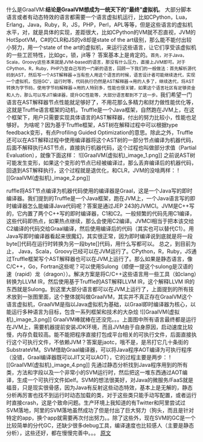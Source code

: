 什么是GraaIVM:**结论是GraalVM想成为一统天下的“最终”虚拟机**。
大部分脚本语言或者有动态特效的语言都需要一个语言虚拟机运行，比如CPython，Lua，Erlang，Java，Ruby，R，JS，PHP，Perl，APL等等，但是这些语言的虚拟机水平，对，就是具体的实现，差距很大，比如CPython的VM就不忍直视，JVM的HotSpotVM，C#的CLR和JS的v8却是state of the art级别，那么能不能付出较小努力，用一个state of the art的虚拟机，来运行这些语言，让它们享受该虚拟机的一些工匠特性，比如gc，锁，jit等？
答案基本上是肯定的。<small>首先，对于Java，Scala，Groovy这些本来就是JVM-based的语言，那没有什么压力，直接上JVM即可。对于CPython，R，Ruby，PHP乃至自己写的一门新的语言，回顾一下我们的一般做法：首先解析源代码到AST，然后写一个AST解释器->当有些人用这个语言的时候，语言设计者可能继续迭代，实现一个虚拟机，包括GC'，运行时等，代码执行仍然是AST解释器->用的人多了，继续迭代，将AST转换为字节码，使用字节码解释器->用的人特别多，性能也很关键，如果这个语言社区有足够资金和人力，那么可以写JIT编译器，提升GC性能等，大部分语言都到不了这一步。</small>我们希望一门语言在AST解释器节点性能就足够好了，不用花那么多精力和财力做性能优化等，这就是Truffle语言框架的动机，Truffle是一个Java框架，自然跑在JVM上，在这个框架下，用户只需要实现具体语言的AST解释器，付出的努力比较小，性能也足够好。
为啥呢？因为基于Truffle框架，AST树在解释过程中可以根据type feedback变形，有点Profiling Guided Optimization的意思。除此之外，Truffle还可以在AST解释过程中使用编译器将这个AST树的一部分节点编译为机器代码，后面不解释执行AST节点，直接执行机器代码，这个过程也叫做部分求值（Partial Evaluation），就像下面这样：
![[GraaIVM(虚拟机)_image_1.png]]
之前说AST树可能发生变形，如果这个变形的节点已经被编译过，那么丢弃编译后的机器代码，回退到AST解释执行，这个过程就是退优化，和CLR，JVM的没啥两样：
  ![[GraaIVM(虚拟机)_image_2.png]]
  
  ruffle将AST节点编译为机器代码使用的编译器是Graal，这是一个Java写的即时编译器。我们提到的Truffle是一个Java框架，跑在JVM上，一个Java语言写的即时编译器怎么能编译Java代码呢？答案是通过JEP 243的JVMCI。JVM是C++写的，它内置了两个C++写的即时编译器，C1和C2。一般频繁的代码先用C1编译，这些代码即热点，如果热点继续，那么会使用C2编译。JVMCI相当于把本该交给C2编译的代码交给Graal编译，然后使用编译后的代码（其实也可以替代C1）。用Java写即时编译器看起来很魔幻，其实很正常，因为即时编译说到底就是将一段byte[]代码在运行时转换为另一段byte[]代码，用什么写都可以。
  总之，到目前为止， Java，Scala，Groovy已经可以在JVM运行了。CPython，R，Ruby，JS通过Truffle框架写个AST解释器也可以在JVM上运行了。那么如果是静态语言，像C/C++，Go，Fortran这些呢？可以使用Sulong（顺便一提这个sulong是汉语的速（rapid）龙（dragon））。解决方案是将C/C++这些语言用一些工具（如clang）转换为LLVM IR，然后使用基于Truffle的AST解释LLVM IR，这个解释LLVM IR的东西就是Sulong。到这里大部分语言都可以在JVM上运行了，上面提到的所有技术放到一张图里面，这个整体就叫做GraalVM，其实并不真正存在GraalVM这个语言虚拟机，GraalVM是指以Java虚拟机为基础，以Graal即时编译器为核心，以能运行多种语言为目标，包含一系列框架和技术的大杂烩
![[GraaIVM(虚拟机)_image_3.png]]
GraalVM棒就棒在还没完。。。上面图中所有语言最终都是运行在JVM上，需要机器提前安装JDK环境，而且JVM由于自身原因，启动速度比较慢，内存负载较高。能不能把程序直接打包成平台相关的可执行文件，后面直接执行这个可执行文件，不依赖JVM？答案是jaotc，哦不是，是吊打它几十条街的SubstrateVM。SVM借助Graal编译器，可以将Java程序AOT编译为可执行程序（没错，Graal编译器既可以JIT又可以AOT），它的过程主要是两步：
![[GraaIVM(虚拟机)_image_4.png]]
先通过静态分析找到Java程序用到的所有类，方法和字段以及一个非常小的SVM运行时，然后把这一堆东西通过AOT编译，生成一个可执行文件如elf。SVM的想法很美好，对Java的微服务/FaaS就是福音，只是现实很骨感，因为Java有反射这些动态特效，基本上是无解的，静态分析再厉害也找不到运行时动态加载的类，对于这些类只能手动写配置，或者运行时直接crash，这是个致命问题。生产环境上我知道的有Twitter和阿里尝试过SVM落地，阿里的SVM落地虽然成功了但是付出了巨大努力（狗头，而且是针对特定的app，换个app就需要再次付出努力。。除了这些外，现在SVM的GC是一个比较简单的分代GC，还缺少很多debug工具，编译速度也比较感人（主要是静态分析），这些还好，都在慢慢完善中。。。
[原文](https://www.zhihu.com/question/274042223)
  



